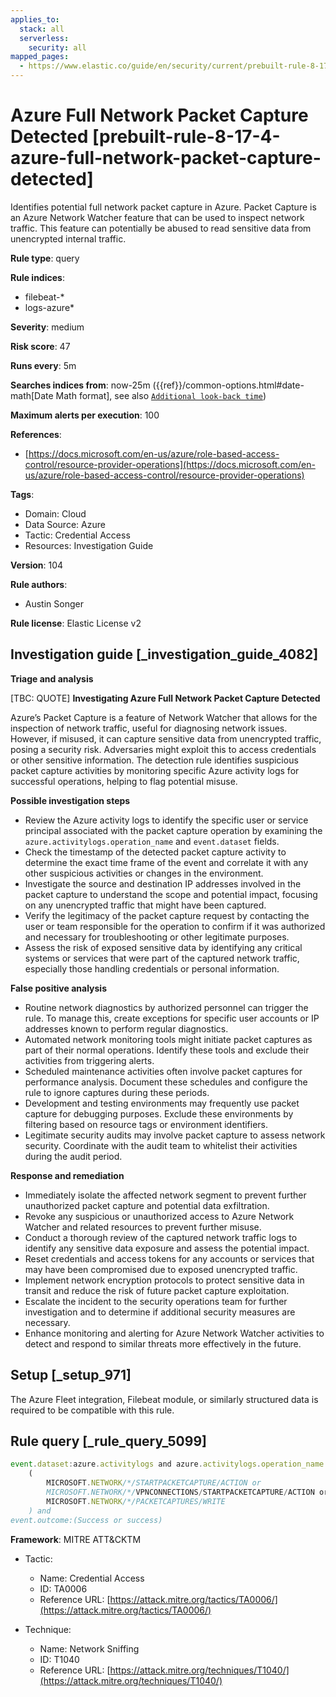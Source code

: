 ```yaml
---
applies_to:
  stack: all
  serverless:
    security: all
mapped_pages:
  - https://www.elastic.co/guide/en/security/current/prebuilt-rule-8-17-4-azure-full-network-packet-capture-detected.html
---
```


# Azure Full Network Packet Capture Detected [prebuilt-rule-8-17-4-azure-full-network-packet-capture-detected]

Identifies potential full network packet capture in Azure. Packet Capture is an Azure Network Watcher feature that can be used to inspect network traffic. This feature can potentially be abused to read sensitive data from unencrypted internal traffic.

**Rule type**: query

**Rule indices**:

* filebeat-*
* logs-azure*

**Severity**: medium

**Risk score**: 47

**Runs every**: 5m

**Searches indices from**: now-25m ({{ref}}/common-options.html#date-math[Date Math format], see also [`Additional look-back time`](docs-content://solutions/security/detect-and-alert/create-detection-rule.md#rule-schedule))

**Maximum alerts per execution**: 100

**References**:

* [https://docs.microsoft.com/en-us/azure/role-based-access-control/resource-provider-operations](https://docs.microsoft.com/en-us/azure/role-based-access-control/resource-provider-operations)

**Tags**:

* Domain: Cloud
* Data Source: Azure
* Tactic: Credential Access
* Resources: Investigation Guide

**Version**: 104

**Rule authors**:

* Austin Songer

**Rule license**: Elastic License v2

## Investigation guide [_investigation_guide_4082]

**Triage and analysis**

[TBC: QUOTE]
**Investigating Azure Full Network Packet Capture Detected**

Azure’s Packet Capture is a feature of Network Watcher that allows for the inspection of network traffic, useful for diagnosing network issues. However, if misused, it can capture sensitive data from unencrypted traffic, posing a security risk. Adversaries might exploit this to access credentials or other sensitive information. The detection rule identifies suspicious packet capture activities by monitoring specific Azure activity logs for successful operations, helping to flag potential misuse.

**Possible investigation steps**

* Review the Azure activity logs to identify the specific user or service principal associated with the packet capture operation by examining the `azure.activitylogs.operation_name` and `event.dataset` fields.
* Check the timestamp of the detected packet capture activity to determine the exact time frame of the event and correlate it with any other suspicious activities or changes in the environment.
* Investigate the source and destination IP addresses involved in the packet capture to understand the scope and potential impact, focusing on any unencrypted traffic that might have been captured.
* Verify the legitimacy of the packet capture request by contacting the user or team responsible for the operation to confirm if it was authorized and necessary for troubleshooting or other legitimate purposes.
* Assess the risk of exposed sensitive data by identifying any critical systems or services that were part of the captured network traffic, especially those handling credentials or personal information.

**False positive analysis**

* Routine network diagnostics by authorized personnel can trigger the rule. To manage this, create exceptions for specific user accounts or IP addresses known to perform regular diagnostics.
* Automated network monitoring tools might initiate packet captures as part of their normal operations. Identify these tools and exclude their activities from triggering alerts.
* Scheduled maintenance activities often involve packet captures for performance analysis. Document these schedules and configure the rule to ignore captures during these periods.
* Development and testing environments may frequently use packet capture for debugging purposes. Exclude these environments by filtering based on resource tags or environment identifiers.
* Legitimate security audits may involve packet capture to assess network security. Coordinate with the audit team to whitelist their activities during the audit period.

**Response and remediation**

* Immediately isolate the affected network segment to prevent further unauthorized packet capture and potential data exfiltration.
* Revoke any suspicious or unauthorized access to Azure Network Watcher and related resources to prevent further misuse.
* Conduct a thorough review of the captured network traffic logs to identify any sensitive data exposure and assess the potential impact.
* Reset credentials and access tokens for any accounts or services that may have been compromised due to exposed unencrypted traffic.
* Implement network encryption protocols to protect sensitive data in transit and reduce the risk of future packet capture exploitation.
* Escalate the incident to the security operations team for further investigation and to determine if additional security measures are necessary.
* Enhance monitoring and alerting for Azure Network Watcher activities to detect and respond to similar threats more effectively in the future.


## Setup [_setup_971]

The Azure Fleet integration, Filebeat module, or similarly structured data is required to be compatible with this rule.


## Rule query [_rule_query_5099]

```js
event.dataset:azure.activitylogs and azure.activitylogs.operation_name:
    (
        MICROSOFT.NETWORK/*/STARTPACKETCAPTURE/ACTION or
        MICROSOFT.NETWORK/*/VPNCONNECTIONS/STARTPACKETCAPTURE/ACTION or
        MICROSOFT.NETWORK/*/PACKETCAPTURES/WRITE
    ) and
event.outcome:(Success or success)
```

**Framework**: MITRE ATT&CKTM

* Tactic:

    * Name: Credential Access
    * ID: TA0006
    * Reference URL: [https://attack.mitre.org/tactics/TA0006/](https://attack.mitre.org/tactics/TA0006/)

* Technique:

    * Name: Network Sniffing
    * ID: T1040
    * Reference URL: [https://attack.mitre.org/techniques/T1040/](https://attack.mitre.org/techniques/T1040/)



